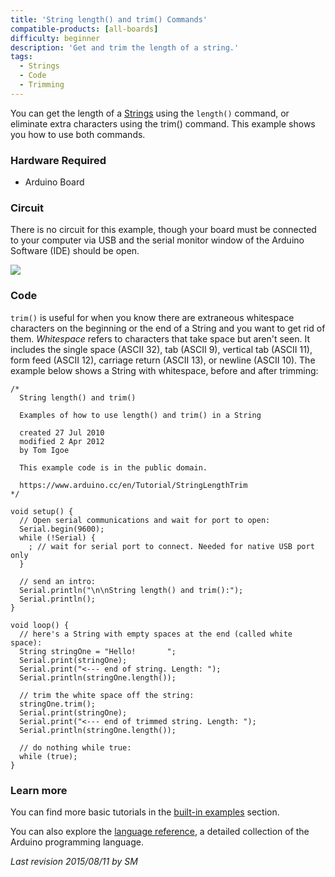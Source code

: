 ```yaml
---
title: 'String length() and trim() Commands'
compatible-products: [all-boards]
difficulty: beginner
description: 'Get and trim the length of a string.'
tags: 
  - Strings
  - Code
  - Trimming
---
```


You can get the length of a [Strings](https://www.arduino.cc/en/Reference/StringObject)  using the `length()` command, or eliminate extra characters using the trim() command.  This example shows you how to use both commands.

### Hardware Required

- Arduino Board

### Circuit

There is no circuit for this example, though your board must be connected to your computer via USB and the serial monitor window of the Arduino Software (IDE) should be open.

![](assets/circuit.png)


### Code

`trim()` is useful for when you know there are extraneous whitespace characters on the beginning or the end of a String and you want to get rid of them. *Whitespace* refers to characters that take space but aren't seen. It includes the single space (ASCII 32), tab (ASCII 9), vertical tab (ASCII 11), form feed (ASCII 12), carriage return (ASCII 13), or newline (ASCII 10). The example below shows a String with whitespace, before and after trimming:

```arduino
/*
  String length() and trim()

  Examples of how to use length() and trim() in a String

  created 27 Jul 2010
  modified 2 Apr 2012
  by Tom Igoe

  This example code is in the public domain.

  https://www.arduino.cc/en/Tutorial/StringLengthTrim
*/

void setup() {
  // Open serial communications and wait for port to open:
  Serial.begin(9600);
  while (!Serial) {
    ; // wait for serial port to connect. Needed for native USB port only
  }

  // send an intro:
  Serial.println("\n\nString length() and trim():");
  Serial.println();
}

void loop() {
  // here's a String with empty spaces at the end (called white space):
  String stringOne = "Hello!       ";
  Serial.print(stringOne);
  Serial.print("<--- end of string. Length: ");
  Serial.println(stringOne.length());

  // trim the white space off the string:
  stringOne.trim();
  Serial.print(stringOne);
  Serial.print("<--- end of trimmed string. Length: ");
  Serial.println(stringOne.length());

  // do nothing while true:
  while (true);
}
```

### Learn more

You can find more basic tutorials in the [built-in examples](/built-in-examples) section.

You can also explore the [language reference](https://www.arduino.cc/reference/en/), a detailed collection of the Arduino programming language.

*Last revision 2015/08/11 by SM*